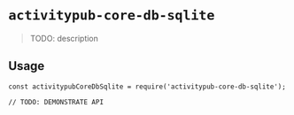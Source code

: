 # `activitypub-core-db-sqlite`

> TODO: description

## Usage

```
const activitypubCoreDbSqlite = require('activitypub-core-db-sqlite');

// TODO: DEMONSTRATE API
```
